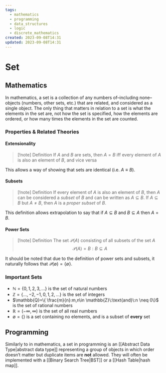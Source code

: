 ```yaml
---
tags:
  - mathematics
  - programming
  - data_structures
  - logic
  - discrete_mathematics
created: 2023-09-08T14:31
updated: 2023-09-08T14:31
---
```

# Set

## Mathematics 

In mathematics, a set is a collection of any numbers of–including none–objects (numbers, other sets, etc.) that are related, and considered as a single object. The only thing that matters in relation to a set is what the elements in the set are, not how the set is specified, how the elements are ordered, or how many times the elements in the set are counted.

### Properties & Related Theories

#### Extensionality

> [!note] Definition
> If $A$ and $B$ are sets, then $A=B$ iff every element of $A$ is also an element of $B$, and vice versa

This allows a way of showing that sets are identical (i.e. $A\equiv B$).

#### Subsets

> [!note] Definition
> If every element of $A$ is also an element of $B$, then $A$ can be considered a *subset* of $B$ and can be written as $A \subseteq B$. If $A \subseteq B$ but $A \neq B$, then $A$ is a *proper subset* of $B$.

This definition allows extrapolation to say that if $A \subseteq B$ and $B \subseteq A$ then $A=B$.

#### Power Sets

>[!note] Definition
>The set $\mathcal{P}(A)$ consisting of all subsets of the set $A$ $$\mathcal{P}(A)={B:B\subseteq A}$$

It should be noted that due to the definition of power sets and subsets, it naturally follows that $\mathcal{P}(\emptyset)=\{ \emptyset  \}$.

### Important Sets

- $\mathbb{N}=\{ 0,1,2,3,\dots \}$ is the set of natural numbers 
- $\mathbb{Z}=\{ \dots,-2,-1,0,1,2,\dots \}$ is the set of integers
- $\mathbb{Q}=\{ \frac{m}{n}:m,n\in \mathbb{Z}\:\text{and}\:n \neq 0\}$ is the set of rational numbers
- $\mathbb{R}=(-\infty,\infty)$ is the set of all real numbers
- $\emptyset = \{  \}$ is a set containing no elements, and is a subset of **every** set
## Programming
Similarly to in mathematics, a set in programming is an [[Abstract Data Type|abstract data type]] representing a group of objects in which order doesn’t matter but duplicate items are **not** allowed. They will often be implemented with a [[Binary Search Tree|BST]] or a [[Hash Table|hash map]].
